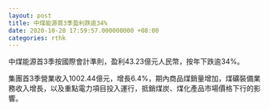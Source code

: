 ```yaml
---
layout: post
title: 中煤能源首3季盈利跌逾34%
date: 2020-10-28 17:59:57.000000000 +08:00
categories: rthk
---
```


中煤能源首3季按國際會計準則，盈利43.23億元人民幣，按年下跌逾34%。

集團首3季營業收入1002.44億元，增長6.4%，期內商品煤銷量增加，煤礦裝備業務收入增長，以及重點電力項目投入運行，抵銷煤炭、煤化產品市場價格下行的影響。
